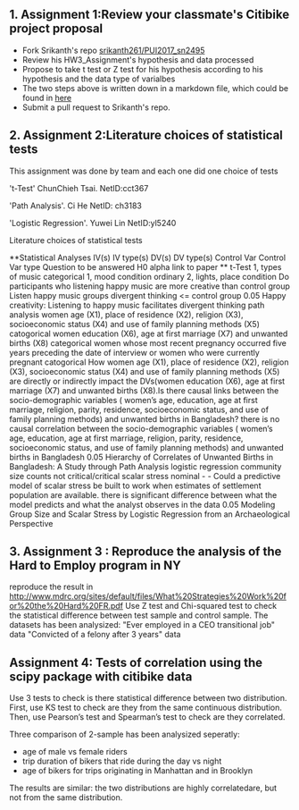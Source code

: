## 1. Assignment 1:Review your classmate's Citibike project proposal
- Fork Srikanth's repo [srikanth261/PUI2017_sn2495](https://github.com/srikanth261/PUI2017_sn2495)
- Review his HW3_Assignment's hypothesis and data processed
- Propose to take t test or Z test for his hypothesis according to his hypothesis and the data type of varialbes
- The two steps above is written down in a markdown file, which could be found in [here](https://github.com/picniclin/PUI2017_sn2495/blob/master/HW3_sn2495/CitibikeReview_yl5240.md) 
- Submit a pull request to Srikanth's repo.

## 2. Assignment 2:Literature choices of statistical tests

This assignment was done by team and each one did one choice of tests

't-Test' ChunChieh Tsai. NetID:cct367

'Path Analysis'. Ci He   NetID: ch3183

'Logistic Regression'. Yuwei Lin NetID:yl5240

Literature choices of statistical tests

**Statistical Analyses	IV(s)	IV type(s)	DV(s)	DV type(s)	Control Var	Control Var type	Question to be answered	H0	alpha	link to paper **
t-Test	1, types of music	categorical	1, mood condition	ordinary	2, lights, place	condition	Do participants who listening happy music are more creative than control group	Listen happy music groups divergent thinking <= control group	0.05	Happy creativity: Listening to happy music facilitates divergent thinking
path analysis	women age (X1), place of residence (X2), religion (X3), socioeconomic status (X4) and use of family planning methods (X5)	catogorical	women education (X6), age at first marriage (X7) and unwanted births (X8)	categorical	women whose most recent pregnancy occurred five years preceding the date of interview or women who were currently pregnant	catogorical	How women age (X1), place of residence (X2), religion (X3), socioeconomic status (X4) and use of family planning methods (X5) are directly or indirectly impact the DVs(women education (X6), age at first marriage (X7) and unwanted births (X8).Is there causal links between the socio-demographic variables ( women’s age, education, age at first marriage, religion, parity, residence, socioeconomic status, and use of family planning methods) and unwanted births in Bangladesh?	there is no causal correlation between the socio-demographic variables ( women’s age, education, age at first marriage, religion, parity, residence, socioeconomic status, and use of family planning methods) and unwanted births in Bangladesh	0.05	Hierarchy of Correlates of Unwanted Births in Bangladesh: A Study through Path Analysis
logistic regression	community size	counts	not critical/critical scalar stress	nominal	-	-	Could a predictive model of scalar stress be built to work when estimates of settlement population are available.	there is significant difference between what the model predicts and what the analyst observes in the data	0.05	Modeling Group Size and Scalar Stress by Logistic Regression from an Archaeological Perspective


## 3. Assignment 3 : Reproduce the analysis of the Hard to Employ program in NY

reproduce the result in http://www.mdrc.org/sites/default/files/What%20Strategies%20Work%20for%20the%20Hard%20FR.pdf
Use Z test and Chi-squared test to check the statistical difference between test sample and control sample.
The datasets has been analysized:
"Ever employed in a CEO transitional job" data
"Convicted of a felony after 3 years" data

## Assignment 4: Tests of correlation using the scipy package with citibike data

Use 3 tests to check is there statistical difference between two distribution. 
First, use KS test to check are they from the same continuous distribution.
Then, use Pearson’s test and Spearman’s test to check are they correlated.

Three comparison of 2-sample has been analysized seperatly:
- age of male vs female riders
- trip duration of bikers that ride during the day vs night
- age of bikers for trips originating in Manhattan and in Brooklyn

The results are similar:
the two distributions are highly correlatedare, but not from the same distribution.

